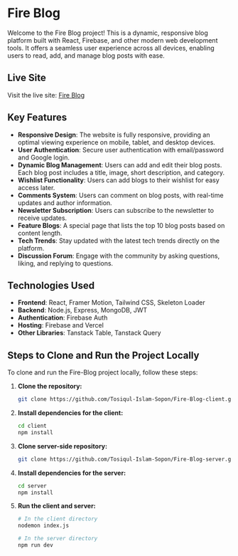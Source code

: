 # Fire Blog

Welcome to the Fire Blog project! This is a dynamic, responsive blog platform built with React, Firebase, and other modern web development tools. It offers a seamless user experience across all devices, enabling users to read, add, and manage blog posts with ease.

## Live Site
Visit the live site: [Fire Blog](https://fireblog-e3426.web.app)

## Key Features
- **Responsive Design**: The website is fully responsive, providing an optimal viewing experience on mobile, tablet, and desktop devices.
- **User Authentication**: Secure user authentication with email/password and Google login.
- **Dynamic Blog Management**: Users can add and edit their blog posts. Each blog post includes a title, image, short description, and category.
- **Wishlist Functionality**: Users can add blogs to their wishlist for easy access later.
- **Comments System**: Users can comment on blog posts, with real-time updates and author information.
- **Newsletter Subscription**: Users can subscribe to the newsletter to receive updates.
- **Feature Blogs**: A special page that lists the top 10 blog posts based on content length.
- **Tech Trends**: Stay updated with the latest tech trends directly on the platform.
- **Discussion Forum**: Engage with the community by asking questions, liking, and replying to questions. 

## Technologies Used
- **Frontend**: React, Framer Motion, Tailwind CSS, Skeleton Loader
- **Backend**: Node.js, Express, MongoDB, JWT
- **Authentication**: Firebase Auth
- **Hosting**: Firebase and Vercel
- **Other Libraries**: Tanstack Table, Tanstack Query

## Steps to Clone and Run the Project Locally
To clone and run the Fire-Blog project locally, follow these steps:

1. **Clone the repository:**
   ```sh
   git clone https://github.com/Tosiqul-Islam-Sopon/Fire-Blog-client.git
2. **Install dependencies for the client:**
   ```sh
   cd client
   npm install
3. **Clone server-side repository:**
   ```sh
   git clone https://github.com/Tosiqul-Islam-Sopon/Fire-Blog-server.git
4. **Install dependencies for the server:**
   ```sh
   cd server
   npm install
5. **Run the client and server:**
   ```sh
   # In the client directory
   nodemon index.js

   # In the server directory
   npm run dev
